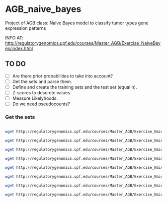 # AGB_naive_bayes
Project of AGB class: Naive Bayes model to classify tumor types gene expression patterns

INFO AT: http://regulatorygenomics.upf.edu/courses/Master_AGB/Exercise_NaiveBayes/index.html

## TO DO
- [ ] Are there prior probabilities to take into account?
- [ ] Get the sets and parse them.
- [ ] Define and create the training sets and the test set (equal n).
- [ ] Z-scores to descrete values.
- [ ] Measure Likelyhoods.
- [ ] Do we need pseudocounts?

### Get the sets
```bash

wget http://regulatorygenomics.upf.edu/courses/Master_AGB/Exercise_NaiveBayes/brca_gene_zscore_full-filtered.txt -O brca.tbl

wget http://regulatorygenomics.upf.edu/courses/Master_AGB/Exercise_NaiveBayes/coad_gene_zscore_full-filtered.txt -O coad.tbl

wget http://regulatorygenomics.upf.edu/courses/Master_AGB/Exercise_NaiveBayes/hnsc_gene_zscore_full-filtered.txt -O hnsc.tbl

wget http://regulatorygenomics.upf.edu/courses/Master_AGB/Exercise_NaiveBayes/kirc_gene_zscore_full-filtered.txt -O kric.tbl

wget http://regulatorygenomics.upf.edu/courses/Master_AGB/Exercise_NaiveBayes/luad_gene_zscore_full-filtered.txt -O luad.tbl

wget http://regulatorygenomics.upf.edu/courses/Master_AGB/Exercise_NaiveBayes/lusc_gene_zscore_full-filtered.txt -O lusc.tbl

wget http://regulatorygenomics.upf.edu/courses/Master_AGB/Exercise_NaiveBayes/prad_gene_zscore_full-filtered.txt -O prad.tbl

wget http://regulatorygenomics.upf.edu/courses/Master_AGB/Exercise_NaiveBayes/thca_gene_zscore_full-filtered.txt -O thca.tbl

```	